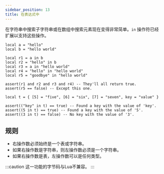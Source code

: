 ```yaml
---
sidebar_position: 13
title: 在表达式中
---
```

在字符串中搜索子字符串或在数组中搜索元素现在变得非常简单。`in` 操作符已经扩展以支持这些操作。
```pluto showLineNumbers title="搜索子字符串。"
local a = "hello"
local b = "hello world"

local r1 = a in b
local r2 = "hello" in b
local r3 = a in "hello world"
local r4 = "hello" in "hello world"
local r5 = "goodbye" in "hello world"

assert(r1 and r2 and r3 and r4) -- They'll all return true.
assert(r5 == false) -- Except this one.
```
```pluto showLineNumbers title="在表中搜索键和元素。"
local t = { [5] = "five", [6] = "six", [7] = "seven", key = "value" }

assert(("key" in t) == true) -- Found a key with the value of 'key'.
assert((5 in t) == true) -- Found a key with the value of '5'.
assert((3 in t) == false) -- No key with the value of '3'.
```

## 规则
- 右操作数必须始终是一个表或字符串。
- 如果右操作数是字符串，则左操作数必须是一个字符串。
- 如果右操作数是表，左操作数可以是任何类型。

:::caution
这一功能的字节码与Lua不兼容。
:::
